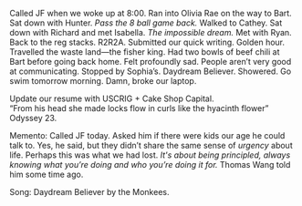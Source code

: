 Called JF when we woke up at 8:00. Ran into Olivia Rae on the way to Bart. Sat down with Hunter. *Pass the 8 ball game back.* Walked to Cathey. Sat down with Richard and met Isabella. *The impossible dream.* Met with Ryan. Back to the reg stacks. R2R2A. Submitted our quick writing. Golden hour. Travelled the waste land—the fisher king. Had two bowls of beef chili at Bart before going back home. Felt profoundly sad. People aren’t very good at communicating. Stopped by Sophia’s. Daydream Believer. Showered. Go swim tomorrow morning. Damn, broke our laptop. 

Update our resume with USCRIG \+ Cake Shop Capital.  
“From his head she made locks flow in curls like the hyacinth flower” Odyssey 23\.

Memento: Called JF today. Asked him if there were kids our age he could talk to. Yes, he said, but they didn’t share the same sense of *urgency* about life. Perhaps this was what we had lost. *It's about being principled, always knowing what you’re doing and who you’re doing it for.* Thomas Wang told him some time ago. 

Song: Daydream Believer by the Monkees.
